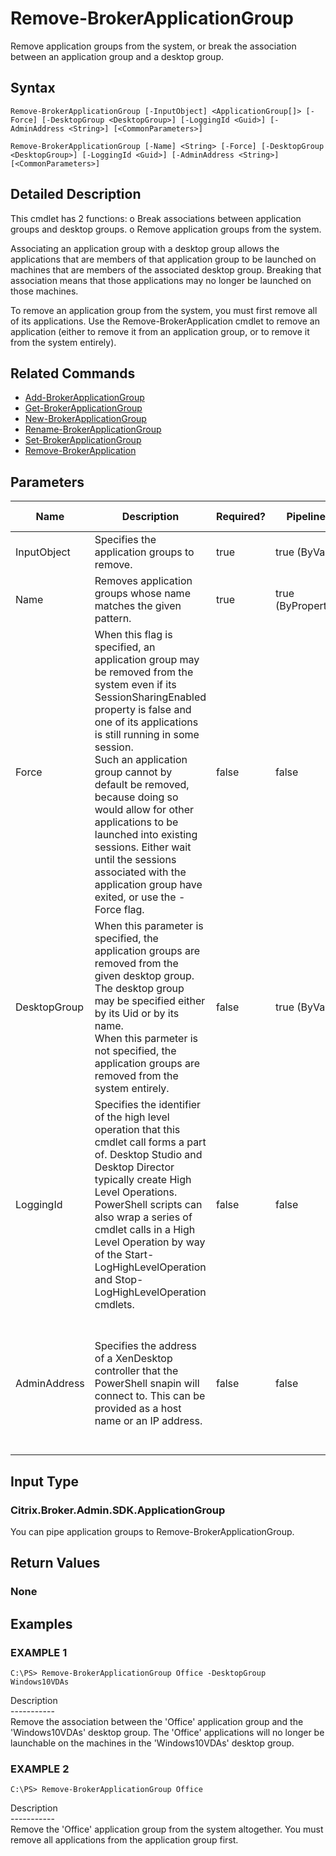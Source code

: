 ﻿# Remove-BrokerApplicationGroup

   Remove application groups from the system, or break the association between an application group and a desktop group.

## Syntax
```
Remove-BrokerApplicationGroup [-InputObject] <ApplicationGroup[]> [-Force] [-DesktopGroup <DesktopGroup>] [-LoggingId <Guid>] [-AdminAddress <String>] [<CommonParameters>]

Remove-BrokerApplicationGroup [-Name] <String> [-Force] [-DesktopGroup <DesktopGroup>] [-LoggingId <Guid>] [-AdminAddress <String>] [<CommonParameters>]
```

## Detailed Description
   This cmdlet has 2 functions:
o Break associations between application groups and desktop groups.
o Remove application groups from the system.

Associating an application group with a desktop group allows the applications that are members of that application group to be launched on machines that are members of the associated desktop group. Breaking that association means that those applications may no longer be launched on those machines.

To remove an application group from the system, you must first remove all of its applications. Use the Remove-BrokerApplication cmdlet to remove an application (either to remove it from an application group, or to remove it from the system entirely).

## Related Commands
  * [Add-BrokerApplicationGroup](Add-BrokerApplicationGroup.html)
  * [Get-BrokerApplicationGroup](Get-BrokerApplicationGroup.html)
  * [New-BrokerApplicationGroup](New-BrokerApplicationGroup.html)
  * [Rename-BrokerApplicationGroup](Rename-BrokerApplicationGroup.html)
  * [Set-BrokerApplicationGroup](Set-BrokerApplicationGroup.html)
  * [Remove-BrokerApplication](Remove-BrokerApplication.html)
## Parameters

| Name   | Description | Required? | Pipeline Input | Default Value |
| --- | --- | --- | --- | --- |
| InputObject | Specifies the application groups to remove. | true | true (ByValue) |  |
| Name | Removes application groups whose name matches the given pattern. | true | true (ByPropertyName) |  |
| Force | When this flag is specified, an application group may be removed from the system even if its SessionSharingEnabled property is false and one of its applications is still running in some session.<br>Such an application group cannot by default be removed, because doing so would allow for other applications to be launched into existing sessions. Either wait until the sessions associated with the application group have exited, or use the -Force flag. | false | false |  |
| DesktopGroup | When this parameter is specified, the application groups are removed from the given desktop group. The desktop group may be specified either by its Uid or by its name.<br>When this parmeter is not specified, the application groups are removed from the system entirely. | false | true (ByValue) |  |
| LoggingId | Specifies the identifier of the high level operation that this cmdlet call forms a part of. Desktop Studio and Desktop Director typically create High Level Operations. PowerShell scripts can also wrap a series of cmdlet calls in a High Level Operation by way of the Start-LogHighLevelOperation and Stop-LogHighLevelOperation cmdlets. | false | false |  |
| AdminAddress | Specifies the address of a XenDesktop controller that the PowerShell snapin will connect to. This can be provided as a host name or an IP address. | false | false | Localhost. Once a value is provided by any cmdlet, this value will become the default. |

## Input Type
### Citrix.Broker.Admin.SDK.ApplicationGroup
   You can pipe application groups to Remove-BrokerApplicationGroup.
## Return Values
### None
   
## Examples

### EXAMPLE 1
```
C:\PS> Remove-BrokerApplicationGroup Office -DesktopGroup Windows10VDAs
```
   Description<br>-----------<br>Remove the association between the 'Office' application group and the 'Windows10VDAs' desktop group. The 'Office' applications will no longer be launchable on the machines in the 'Windows10VDAs' desktop group.
### EXAMPLE 2
```
C:\PS> Remove-BrokerApplicationGroup Office
```
   Description<br>-----------<br>Remove the 'Office' application group from the system altogether. You must remove all applications from the application group first.
